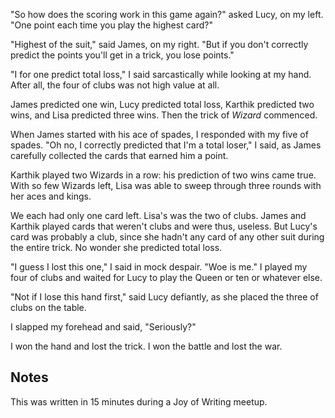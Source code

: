"So how does the scoring work in this game again?" asked Lucy, on my left. "One point each time you play the highest card?"

"Highest of the suit," said James, on my right. "But if you don't correctly predict the points you'll get in a trick, you lose points."

"I for one predict total loss," I said sarcastically while looking at my hand. After all, the four of clubs was not high value at all.

James predicted one win, Lucy predicted total loss, Karthik predicted two wins, and Lisa predicted three wins. Then the trick of *Wizard* commenced.

When James started with his ace of spades, I responded with my five of spades. "Oh no, I correctly predicted that I'm a total loser," I said, as James carefully collected the cards that earned him a point.

Karthik played two Wizards in a row: his prediction of two wins came true. With so few Wizards left, Lisa was able to sweep through three rounds with her aces and kings.

We each had only one card left. Lisa's was the two of clubs. James and Karthik played cards that weren't clubs and were thus, useless. But Lucy's card was probably a club, since she hadn't any card of any other suit during the entire trick. No wonder she predicted total loss.

"I guess I lost this one," I said in mock despair. "Woe is me." I played my four of clubs and waited for Lucy to play the Queen or ten or whatever else.

"Not if I lose this hand first," said Lucy defiantly, as she placed the three of clubs on the table.

I slapped my forehead and said, "Seriously?"

I won the hand and lost the trick. I won the battle and lost the war.

## Notes

This was written in 15 minutes during a Joy of Writing meetup.